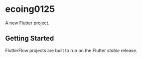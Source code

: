 # ecoing0125

A new Flutter project.

## Getting Started

FlutterFlow projects are built to run on the Flutter _stable_ release.
